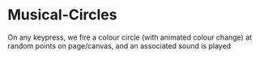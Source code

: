 # Musical-Circles
On any keypress, we fire a colour circle (with animated colour change) at random points on page/canvas, and an associated sound is played
